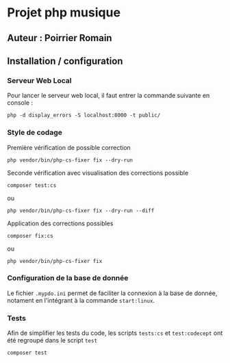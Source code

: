 # Projet php musique

## Auteur : Poirrier Romain

## Installation / configuration

### Serveur Web Local

Pour lancer le serveur web local, il faut entrer la commande suivante en console :
```
php -d display_errors -S localhost:8000 -t public/
```

### Style de codage

Première vérification de possible correction
```apacheconf
php vendor/bin/php-cs-fixer fix --dry-run
```

Seconde vérification avec visualisation des corrections possible
```apacheconf
composer test:cs
```
ou
```apacheconf
php vendor/bin/php-cs-fixer fix --dry-run --diff
```

Application des corrections possibles
```apacheconf
composer fix:cs
```
ou
```apacheconf
php vendor/bin/php-cs-fixer fix
```

### Configuration de la base de donnée

Le fichier ``.mypdo.ini`` permet de faciliter la connexion à la base de donnée, notament en l'intégrant à la commande
``start:linux``.

### Tests

Afin de simplifier les tests du code, les scripts ``tests:cs`` et ``test:codecept`` ont été regroupé dans le script ``test``

```apacheconf
composer test
```